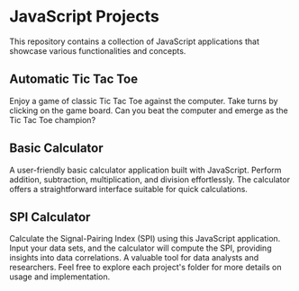 # JavaScript Projects

This repository contains a collection of JavaScript applications that showcase various functionalities and concepts.

## Automatic Tic Tac Toe

Enjoy a game of classic Tic Tac Toe against the computer. Take turns by clicking on the game board. Can you beat the computer and emerge as the Tic Tac Toe champion?

## Basic Calculator

A user-friendly basic calculator application built with JavaScript. Perform addition, subtraction, multiplication, and division effortlessly. The calculator offers a straightforward interface suitable for quick calculations.

## SPI Calculator

Calculate the Signal-Pairing Index (SPI) using this JavaScript application. Input your data sets, and the calculator will compute the SPI, providing insights into data correlations. A valuable tool for data analysts and researchers.
Feel free to explore each project's folder for more details on usage and implementation.

